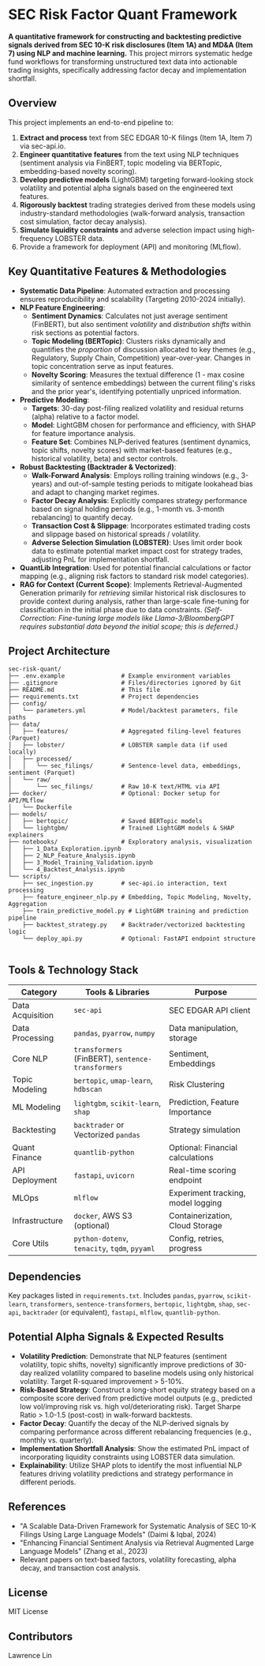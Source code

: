 # SEC Risk Factor Quant Framework

**A quantitative framework for constructing and backtesting predictive signals derived from SEC 10-K risk disclosures (Item 1A) and MD&A (Item 7) using NLP and machine learning.** This project mirrors systematic hedge fund workflows for transforming unstructured text data into actionable trading insights, specifically addressing factor decay and implementation shortfall.

## Overview

This project implements an end-to-end pipeline to:
1.  **Extract and process** text from SEC EDGAR 10-K filings (Item 1A, Item 7) via sec-api.io.
2.  **Engineer quantitative features** from the text using NLP techniques (sentiment analysis via FinBERT, topic modeling via BERTopic, embedding-based novelty scoring).
3.  **Develop predictive models** (LightGBM) targeting forward-looking stock volatility and potential alpha signals based on the engineered text features.
4.  **Rigorously backtest** trading strategies derived from these models using industry-standard methodologies (walk-forward analysis, transaction cost simulation, factor decay analysis).
5.  **Simulate liquidity constraints** and adverse selection impact using high-frequency LOBSTER data.
6.  Provide a framework for deployment (API) and monitoring (MLflow).

## Key Quantitative Features & Methodologies

*   **Systematic Data Pipeline**: Automated extraction and processing ensures reproducibility and scalability (Targeting 2010-2024 initially).
*   **NLP Feature Engineering**:
    *   **Sentiment Dynamics**: Calculates not just average sentiment (FinBERT), but also sentiment *volatility* and *distribution shifts* within risk sections as potential factors.
    *   **Topic Modeling (BERTopic)**: Clusters risks dynamically and quantifies the *proportion* of discussion allocated to key themes (e.g., Regulatory, Supply Chain, Competition) year-over-year. Changes in topic concentration serve as input features.
    *   **Novelty Scoring**: Measures the textual difference (1 - max cosine similarity of sentence embeddings) between the current filing's risks and the prior year's, identifying potentially unpriced information.
*   **Predictive Modeling**:
    *   **Targets**: 30-day post-filing realized volatility and residual returns (alpha) relative to a factor model.
    *   **Model**: LightGBM chosen for performance and efficiency, with SHAP for feature importance analysis.
    *   **Feature Set**: Combines NLP-derived features (sentiment dynamics, topic shifts, novelty scores) with market-based features (e.g., historical volatility, beta) and sector controls.
*   **Robust Backtesting (Backtrader & Vectorized)**:
    *   **Walk-Forward Analysis**: Employs rolling training windows (e.g., 3-years) and out-of-sample testing periods to mitigate lookahead bias and adapt to changing market regimes.
    *   **Factor Decay Analysis**: Explicitly compares strategy performance based on signal holding periods (e.g., 1-month vs. 3-month rebalancing) to quantify decay.
    *   **Transaction Cost & Slippage**: Incorporates estimated trading costs and slippage based on historical spreads / volatility.
    *   **Adverse Selection Simulation (LOBSTER)**: Uses limit order book data to estimate potential market impact cost for strategy trades, adjusting PnL for implementation shortfall.
*   **QuantLib Integration**: Used for potential financial calculations or factor mapping (e.g., aligning risk factors to standard risk model categories).
*   **RAG for Context (Current Scope)**: Implements Retrieval-Augmented Generation primarily for *retrieving* similar historical risk disclosures to provide context during analysis, rather than large-scale fine-tuning for classification in the initial phase due to data constraints. *(Self-Correction: Fine-tuning large models like Llama-3/BloombergGPT requires substantial data beyond the initial scope; this is deferred.)*

## Project Architecture

```text
sec-risk-quant/
├── .env.example                # Example environment variables
├── .gitignore                  # Files/directories ignored by Git
├── README.md                   # This file
├── requirements.txt            # Project dependencies
├── config/
│   └── parameters.yml          # Model/backtest parameters, file paths
├── data/
│   ├── features/               # Aggregated filing-level features (Parquet)
│   ├── lobster/                # LOBSTER sample data (if used locally)
│   ├── processed/
│   │   └── sec_filings/        # Sentence-level data, embeddings, sentiment (Parquet)
│   └── raw/
│       └── sec_filings/        # Raw 10-K text/HTML via API
├── docker/                     # Optional: Docker setup for API/MLflow
│   └── Dockerfile
├── models/
│   ├── bertopic/               # Saved BERTopic models
│   └── lightgbm/               # Trained LightGBM models & SHAP explainers
├── notebooks/                  # Exploratory analysis, visualization
│   ├── 1_Data_Exploration.ipynb
│   ├── 2_NLP_Feature_Analysis.ipynb
│   ├── 3_Model_Training_Validation.ipynb
│   └── 4_Backtest_Analysis.ipynb
└── scripts/
    ├── sec_ingestion.py        # sec-api.io interaction, text processing
    ├── feature_engineer_nlp.py # Embedding, Topic Modeling, Novelty, Aggregation
    ├── train_predictive_model.py # LightGBM training and prediction pipeline
    ├── backtest_strategy.py    # Backtrader/vectorized backtesting logic
    └── deploy_api.py           # Optional: FastAPI endpoint structure


```

## Tools & Technology Stack

| Category | Tools & Libraries | Purpose |
|---|---|---|
| Data Acquisition | `sec-api` | SEC EDGAR API client |
| Data Processing | `pandas`, `pyarrow`, `numpy` | Data manipulation, storage |
| Core NLP | `transformers` (FinBERT), `sentence-transformers` | Sentiment, Embeddings |
| Topic Modeling | `bertopic`, `umap-learn`, `hdbscan` | Risk Clustering |
| ML Modeling | `lightgbm`, `scikit-learn`, `shap` | Prediction, Feature Importance |
| Backtesting | `backtrader` or Vectorized `pandas` | Strategy simulation |
| Quant Finance | `quantlib-python` | Optional: Financial calculations |
| API Deployment | `fastapi`, `uvicorn` | Real-time scoring endpoint |
| MLOps | `mlflow` | Experiment tracking, model logging |
| Infrastructure | `docker`, AWS S3 (optional) | Containerization, Cloud Storage |
| Core Utils | `python-dotenv`, `tenacity`, `tqdm`, `pyyaml` | Config, retries, progress |


## Dependencies

Key packages listed in `requirements.txt`. Includes `pandas`, `pyarrow`, `scikit-learn`, `transformers`, `sentence-transformers`, `bertopic`, `lightgbm`, `shap`, `sec-api`, `backtrader` (or equivalent), `fastapi`, `mlflow`, `quantlib-python`.

## Potential Alpha Signals & Expected Results

*   **Volatility Prediction**: Demonstrate that NLP features (sentiment volatility, topic shifts, novelty) significantly improve predictions of 30-day realized volatility compared to baseline models using only historical volatility. Target R-squared improvement > 5-10%.
*   **Risk-Based Strategy**: Construct a long-short equity strategy based on a composite score derived from predictive model outputs (e.g., predicted low vol/improving risk vs. high vol/deteriorating risk). Target Sharpe Ratio > 1.0-1.5 (post-cost) in walk-forward backtests.
*   **Factor Decay**: Quantify the decay of the NLP-derived signals by comparing performance across different rebalancing frequencies (e.g., monthly vs. quarterly).
*   **Implementation Shortfall Analysis**: Show the estimated PnL impact of incorporating liquidity constraints using LOBSTER data simulation.
*   **Explainability**: Utilize SHAP plots to identify the most influential NLP features driving volatility predictions and strategy performance in different periods.

## References

- "A Scalable Data-Driven Framework for Systematic Analysis of SEC 10-K Filings Using Large Language Models" (Daimi & Iqbal, 2024)
- "Enhancing Financial Sentiment Analysis via Retrieval Augmented Large Language Models" (Zhang et al., 2023)
- Relevant papers on text-based factors, volatility forecasting, alpha decay, and transaction cost analysis.

## License

MIT License

## Contributors

Lawrence Lin